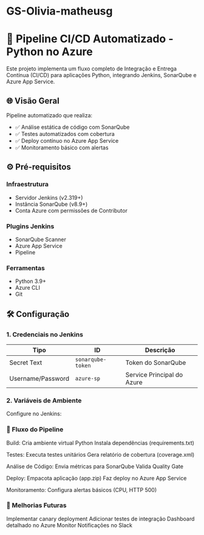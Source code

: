 # GS-Olivia-matheusg

# 🚀 Pipeline CI/CD Automatizado - Python no Azure

Este projeto implementa um fluxo completo de Integração e Entrega Contínua (CI/CD) para aplicações Python, integrando Jenkins, SonarQube e Azure App Service.

## 🌐 Visão Geral

Pipeline automatizado que realiza:
- ✅ Análise estática de código com SonarQube
- ✅ Testes automatizados com cobertura
- ✅ Deploy contínuo no Azure App Service
- ✅ Monitoramento básico com alertas

## ⚙️ Pré-requisitos

### Infraestrutura
- Servidor Jenkins (v2.319+)
- Instância SonarQube (v8.9+)
- Conta Azure com permissões de Contributor

### Plugins Jenkins
- SonarQube Scanner
- Azure App Service
- Pipeline

### Ferramentas
- Python 3.9+
- Azure CLI
- Git

## 🛠️ Configuração

### 1. Credenciais no Jenkins
| Tipo            | ID              | Descrição                     |
|----------------|----------------|------------------------------|
| Secret Text     | `sonarqube-token` | Token do SonarQube           |
| Username/Password | `azure-sp`    | Service Principal do Azure   |

### 2. Variáveis de Ambiente
Configure no Jenkins:

### 🔄 Fluxo do Pipeline
Build:
  Cria ambiente virtual Python
  Instala dependências (requirements.txt)

Testes:
  Executa testes unitários
  Gera relatório de cobertura (coverage.xml)

Análise de Código:
  Envia métricas para SonarQube
  Valida Quality Gate

Deploy:
  Empacota aplicação (app.zip)
  Faz deploy no Azure App Service

Monitoramento:
  Configura alertas básicos (CPU, HTTP 500)

### 🚧 Melhorias Futuras

  Implementar canary deployment
  Adicionar testes de integração
  Dashboard detalhado no Azure Monitor
  Notificações no Slack
